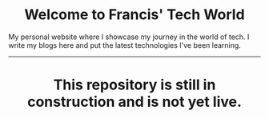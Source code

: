 # <center>Welcome to Francis' Tech World</center>

My personal website where I showcase my journey in the world of tech. I write my blogs here and put the latest technologies I've been learning.

---

# <center>This repository is still in construction and is not yet live.</center>
